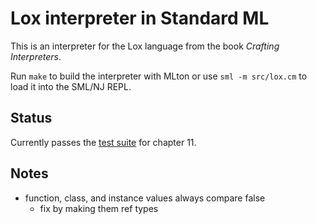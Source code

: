 # Lox interpreter in Standard ML

This is an interpreter for the Lox language from the book _Crafting
Interpreters_.

Run `make` to build the interpreter with MLton or use `sml -m src/lox.cm` to
load it into the SML/NJ REPL.

## Status

Currently passes the [test suite][test-suite] for chapter 11.

## Notes

- function, class, and instance values always compare false
  - fix by making them ref types

[test-suite]: https://github.com/munificent/craftinginterpreters?tab=readme-ov-file#testing
